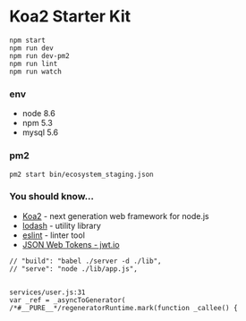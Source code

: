 # Koa2 Starter Kit

```
npm start
npm run dev
npm run dev-pm2
npm run lint
npm run watch
```

### env

* node 8.6
* npm 5.3
* mysql 5.6

### pm2

```
pm2 start bin/ecosystem_staging.json
```

### You should know...

* [Koa2](http://koajs.com/) - next generation web framework for node.js
* [lodash](https://lodash.com/) - utility library
* [eslint](https://eslint.org/) - linter tool
* [JSON Web Tokens - jwt.io](https://jwt.io/)

```
// "build": "babel ./server -d ./lib",
// "serve": "node ./lib/app.js",


services/user.js:31
var _ref = _asyncToGenerator( /*#__PURE__*/regeneratorRuntime.mark(function _callee() {
```
